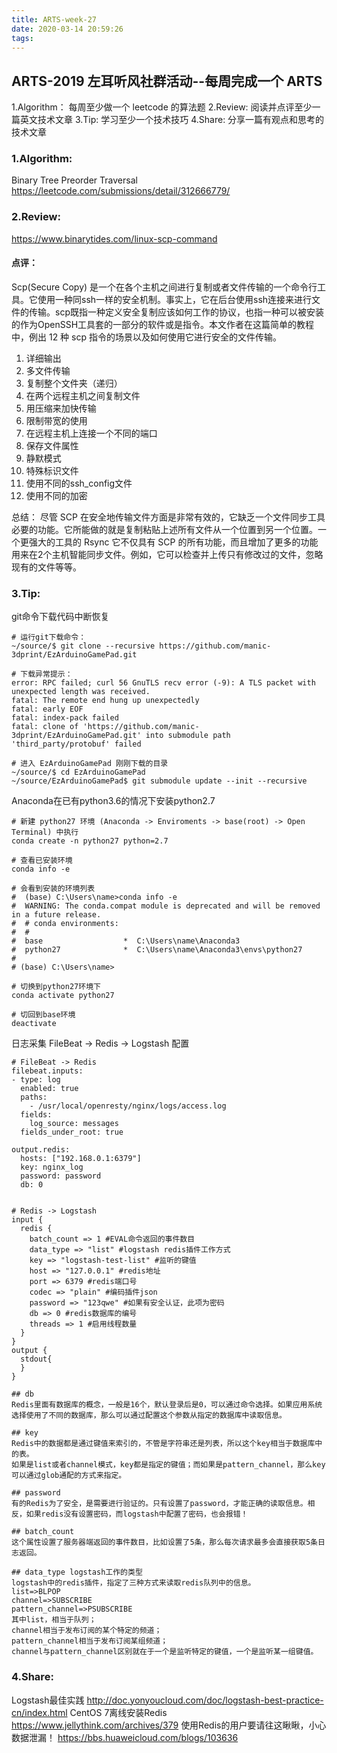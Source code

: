 ```yaml
---
title: ARTS-week-27
date: 2020-03-14 20:59:26
tags:
---
```


## ARTS-2019 左耳听风社群活动--每周完成一个 ARTS
1.Algorithm： 每周至少做一个 leetcode 的算法题
2.Review: 阅读并点评至少一篇英文技术文章
3.Tip: 学习至少一个技术技巧
4.Share: 分享一篇有观点和思考的技术文章

### 1.Algorithm:

Binary Tree Preorder Traversal https://leetcode.com/submissions/detail/312666779/

### 2.Review:

https://www.binarytides.com/linux-scp-command

#### 点评：

Scp(Secure Copy) 是一个在各个主机之间进行复制或者文件传输的一个命令行工具。它使用一种同ssh一样的安全机制。事实上，它在后台使用ssh连接来进行文件的传输。scp既指一种定义安全复制应该如何工作的协议，也指一种可以被安装的作为OpenSSH工具套的一部分的软件或是指令。本文作者在这篇简单的教程中，例出 12 种 scp 指令的场景以及如何使用它进行安全的文件传输。

1. 详细输出
2. 多文件传输
3. 复制整个文件夹（递归）
4. 在两个远程主机之间复制文件
5. 用压缩来加快传输
6. 限制带宽的使用
7. 在远程主机上连接一个不同的端口
8. 保存文件属性
9. 静默模式
10. 特殊标识文件
11. 使用不同的ssh_config文件
12. 使用不同的加密

总结：
尽管 SCP 在安全地传输文件方面是非常有效的，它缺乏一个文件同步工具必要的功能。它所能做的就是复制粘贴上述所有文件从一个位置到另一个位置。一个更强大的工具的 Rsync 它不仅具有 SCP 的所有功能，而且增加了更多的功能用来在2个主机智能同步文件。例如，它可以检查并上传只有修改过的文件，忽略现有的文件等等。

### 3.Tip:

git命令下载代码中断恢复
``` shell
# 运行git下载命令：
~/source/$ git clone --recursive https://github.com/manic-3dprint/EzArduinoGamePad.git

# 下载异常提示：
error: RPC failed; curl 56 GnuTLS recv error (-9): A TLS packet with unexpected length was received.
fatal: The remote end hung up unexpectedly
fatal: early EOF
fatal: index-pack failed
fatal: clone of 'https://github.com/manic-3dprint/EzArduinoGamePad.git' into submodule path 'third_party/protobuf' failed

# 进入 EzArduinoGamePad 刚刚下载的目录
~/source/$ cd EzArduinoGamePad
~/source/EzArduinoGamePad$ git submodule update --init --recursive

```

Anaconda在已有python3.6的情况下安装python2.7
``` shell
# 新建 python27 环境 (Anaconda -> Enviroments -> base(root) -> Open Terminal) 中执行
conda create -n python27 python=2.7

# 查看已安装环境
conda info -e

# 会看到安装的环境列表
#  (base) C:\Users\name>conda info -e
#  WARNING: The conda.compat module is deprecated and will be removed in a future release.
#  # conda environments:
#  #
#  base                  *  C:\Users\name\Anaconda3
#  python27              *  C:\Users\name\Anaconda3\envs\python27
# 
# (base) C:\Users\name>

# 切换到python27环境下
conda activate python27

# 切回到base环境
deactivate

```

日志采集 FileBeat -> Redis -> Logstash 配置

``` shell
# FileBeat -> Redis
filebeat.inputs:
- type: log
  enabled: true
  paths:
    - /usr/local/openresty/nginx/logs/access.log
  fields:
    log_source: messages
  fields_under_root: true

output.redis:
  hosts: ["192.168.0.1:6379"]
  key: nginx_log
  password: password
  db: 0


# Redis -> Logstash
input {
  redis {
    batch_count => 1 #EVAL命令返回的事件数目
    data_type => "list" #logstash redis插件工作方式
    key => "logstash-test-list" #监听的键值
    host => "127.0.0.1" #redis地址
    port => 6379 #redis端口号
    codec => "plain" #编码插件json
    password => "123qwe" #如果有安全认证，此项为密码
    db => 0 #redis数据库的编号
    threads => 1 #启用线程数量
  }
}
output {
  stdout{
  }
}

## db
Redis里面有数据库的概念，一般是16个，默认登录后是0，可以通过命令选择。如果应用系统选择使用了不同的数据库，那么可以通过配置这个参数从指定的数据库中读取信息。

## key
Redis中的数据都是通过键值来索引的，不管是字符串还是列表，所以这个key相当于数据库中的表。
如果是list或者channel模式，key都是指定的键值；而如果是pattern_channel，那么key可以通过glob通配的方式来指定。

## password
有的Redis为了安全，是需要进行验证的。只有设置了password，才能正确的读取信息。相反，如果redis没有设置密码，而logstash中配置了密码，也会报错！

## batch_count
这个属性设置了服务器端返回的事件数目，比如设置了5条，那么每次请求最多会直接获取5条日志返回。

## data_type logstash工作的类型
logstash中的redis插件，指定了三种方式来读取redis队列中的信息。
list=>BLPOP
channel=>SUBSCRIBE
pattern_channel=>PSUBSCRIBE
其中list，相当于队列；
channel相当于发布订阅的某个特定的频道；
pattern_channel相当于发布订阅某组频道；
channel与pattern_channel区别就在于一个是监听特定的键值，一个是监听某一组键值。
```

### 4.Share:

Logstash最佳实践
http://doc.yonyoucloud.com/doc/logstash-best-practice-cn/index.html
CentOS 7离线安装Redis
https://www.jellythink.com/archives/379
使用Redis的用户要请往这瞅瞅，小心数据泄漏！
https://bbs.huaweicloud.com/blogs/103636